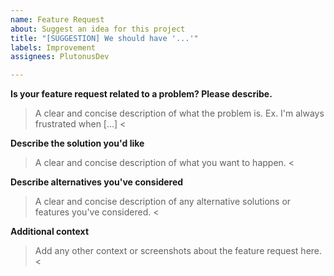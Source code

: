 ```yaml
---
name: Feature Request
about: Suggest an idea for this project
title: "[SUGGESTION] We should have '...'"
labels: Improvement
assignees: PlutonusDev

---
```


**Is your feature request related to a problem? Please describe.**
> A clear and concise description of what the problem is. Ex. I'm always frustrated when [...] <

**Describe the solution you'd like**
> A clear and concise description of what you want to happen. <

**Describe alternatives you've considered**
> A clear and concise description of any alternative solutions or features you've considered. <

**Additional context**
> Add any other context or screenshots about the feature request here. <
